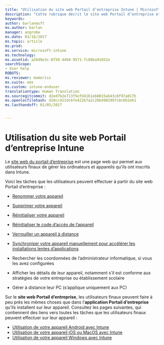 ```yaml
---
title: "Utilisation du site web Portail d’entreprise Intune | Microsoft Docs"
description: "Cette rubrique décrit le site web Portail d’entreprise et fournit des liens menant vers les procédures de réalisation des tâches que les utilisateurs finaux peuvent effectuer sur ce site web"
keywords: 
author: barlanmsft
ms.author: barlan
manager: angrobe
ms.date: 03/16/2017
ms.topic: article
ms.prod: 
ms.service: microsoft-intune
ms.technology: 
ms.assetid: a26d9e3c-8f58-4494-9571-fc88ba91852e
searchScope:
- User help
ROBOTS: 
ms.reviewer: mamoriss
ms.suite: ems
ms.custom: intune-enduser
translationtype: Human Translation
ms.sourcegitcommit: d2ed7b2e713f5efd4161eb8015ab43c8f97a017b
ms.openlocfilehash: d10cc421dc6fe422b7a2c26b4902997c8c6b2e61
ms.lasthandoff: 01/05/2017


---
```


# <a name="using-the-intune-company-portal-website"></a>Utilisation du site web Portail d’entreprise Intune
Le [site web du portail d’entreprise](http://portal.manage.microsoft.com) est une page web qui permet aux utilisateurs finaux de gérer les ordinateurs et appareils qu’ils ont inscrits dans Intune.

Voici les tâches que les utilisateurs peuvent effectuer à partir du site web Portail d’entreprise :

-   [Renommer votre appareil](rename-your-device-cpwebsite.md)

-   [Supprimer votre appareil](remove-your-device-cpwebsite.md)

-   [Réinitialiser votre appareil](reset-your-device-cpwebsite.md)

-   [Réinitialiser le code d’accès de l’appareil](reset-your-passcode-cpwebsite.md)

-   [Verrouiller un appareil à distance](remote-lock-your-device-cpwebsite.md)

-    [Synchroniser votre appareil manuellement pour accélérer les installations lentes d’applications](sync-your-device-manually-cpwebsite.md)

-   Rechercher les coordonnées de l’administrateur informatique, si vous les avez configurées

-   Afficher les détails de leur appareil, notamment s’il est conforme aux stratégies de votre entreprise ou établissement scolaire

-   Gérer à distance leur PC (s’applique uniquement aux PC)

Sur le **site web Portail d’entreprise**, les utilisateurs finaux peuvent faire à peu près les mêmes choses que dans l’**application Portail d’entreprise** qu’ils installent sur leur appareil. Consultez les pages suivantes, qui contiennent des liens vers toutes les tâches que les utilisateurs finaux peuvent effectuer sur leur appareil :

- [Utilisation de votre appareil Android avec Intune](using-your-android-device-with-intune.md)
- [Utilisation de votre appareil iOS ou MacOS avec Intune](using-your-ios-or-macOS-device-with-intune.md)
- [Utilisation de votre appareil Windows avec Intune](using-your-windows-device-with-intune.md)

